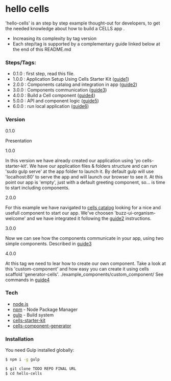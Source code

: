# hello cells

'hello-cells' is an step by step example thought-out for developers, to get the needed knowledge about how to build a CELLS app .

- Increasing its complexity by tag version
- Each step/tag is supported by a complementary guide linked  below at the end of this README.md

### Steps/Tags:

- 0.1.0 : first step, read this file.
- 1.0.0 : Application Setup Using Cells Starter Kit ([guide1])
- 2.0.0 : Components catalog and integration in app ([guide2])
- 3.0.0 : Components communication ([guide3])
- 4.0.0 : Build a Cell component ([guide4])
- 5.0.0 : API and component logic ([guide5])
- 6.0.0 : run local application ([guide6])

### Version

0.1.0

Presentation

1.0.0

In this version we have already created our application using 'yo cells-starter-kit'.
We have our application files & folders structure and can run 'sudo gulp serve' at the app folder to launch it.
By default gulp will use 'localhost:80' to serve the app and will launch our browser to see it.
At this point our app is 'empty', just with a default greeting component, so... is time to start including components.

2.0.0

For this example we have navigated to [cells catalog] looking for a nice and usefull component to start our app.
We've choosen 'buzz-ui-organism-welcome' and we have integrated it following the [guide2] instructions.

3.0.0

Now we can see how the components communicate in your app, using two simple components.
Described in [guide3]

4.0.0

At this tag we need to lear how to create our own component.
Take a look at this 'custom-component' and how easy you can create it using cells scaffold 'generator­-cells'.
./example_components/custom_component/
See commands in [guide4]

### Tech

* [node.js]
* [npm] - Node Package Manager
* [gulp] - Build system
* [cells-starter-kit]
* [cells-component-generator]


### Installation

You need Gulp installed globally:

```sh
$ npm i -g gulp
```

```sh
$ git clone TODO REPO FINAL URL
$ cd hello-cells
```

   [npm]: <https://www.npmjs.com/>
   [node.js]: <http://nodejs.org>
   [Gulp]: <http://gulpjs.com>
   [cells catalog]: <http://bbva-files.s3.amazonaws.com/cells/bbva-catalog/index.html>
   [cells-starter-kit]: <https://descinet.bbva.es/stash/scm/cel/generator-cells-starter-kit.git>
   [cells-component-generator]: <https://www.npmjs.com/package/generator-cells>
   [guide1]: <link1>
   [guide2]: <link2>
   [guide3]: <link3>
   [guide4]: <link4>
   [guide5]: <link5>
   [guide6]: <link6>
